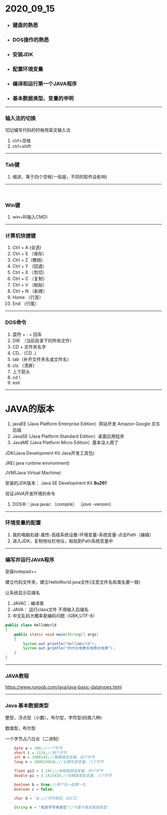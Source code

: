 # 2020_09_15

- ### 键盘的熟悉

- ### DOS操作的熟悉

- ### 安装JDK

- ### 配置环境变量

- ### 编译和运行第一个JAVA程序

- ### 基本数据类型、变量的申明

  

------



### 输入法的切换

切记编写代码的时候用英文输入法   

1. ctrl+空格
2. ctrl+shift   



------



### Tab键

1. 缩进，等于四个空格(一般是，不同的软件会影响)	

------

​	

### Win键

1. win+R(输入CMD) 

------



### 计算机快捷键

1. Ctrl + A (全选)
2. Ctrl + S （保存）
3. Ctrl + Z（撤销）
4. Ctrl + Y    （回退）
5. Ctrl + X （剪切）
6. Ctrl + C （复制）
7. Ctrl + V  （粘贴） 
8. Ctrl + N （新建）
9. Home  （行首）
10. End   （行尾）



------



### DOS命令

1. 盘符  +   :   +   回车  
2. DIR　（当前目录下的所有文件）
3. CD   +   文件夹名字
4. CD..（CD .）
5. tab（补齐文件夹名或文件名）
6. cls （清屏）
7. 上下箭头
8. cd \ 
9. exit



------



# JAVA的版本

1. javaEE	(Java Platform Enterprise Edition）网站开发 Amazon Google 京东 后端
2. JavaSE    (Java Platform Standard Edition）桌面应用程序
3. JavaME  (Java Platform Micro Edition）基本没人用了

JDK(Java Development Kit Java开发工具包)

JRE( java runtime environment)

JVM(Java Virtual Machine)



安装的JDK版本： Java SE Development Kit **8u261**



验证JAVA开发环境的命令

1. DOS中：java  javac （compile） （*java* -version）



------



### 环境变量的配置

1. 我的电脑右键-属性-高级系统设置-环境变量-系统变量-点击Path（编辑）
2. 进入JDK，复制地址栏地址，粘贴到Path系统变量中



------



### 编写并运行JAVA程序

安装notepad++

建立代码文件夹，建立HelloWorld.java文件(注意文件名和类名要一致)

让系统显示后缀名

1. JAVAC：编译类
2. JAVA： 运行class文件  不用输入后缀名
3. 中文乱码大概率是编码问题（GBK,UTF-8）

```java
public class HelloWorld
{
	public static void main(String[] args)
	{
		System.out.println("HelloWorld");
		System.out.println("的付水电费水电费水电费");
	}
}
```



------





### JAVA教程

https://www.runoob.com/java/java-basic-datatypes.html





------



### Java 基本数据类型

整型，浮点型（小数），布尔型，字符型(四类八种)

数值型，布尔型

一个字节占八位长（二进制）

```java
	byte a = 100;//一个字节
	short i = 1110;//两个字节
	int m = 1000145;//整数类型变量，四个字节
	long n = 100014564L;//长整形型变量，八个字节

	float pi2 = 3.14F;//单精度类型变量，四个字节
	double pi = 3.141592D;//双精度类型变量，八个字节

	boolean b = true;//两个加一起算一位
	boolean c = false;

	char d = 'a';//字符类型，ASCII

	String e = "我是字符串类型"//不属于基本数据类型；
```








